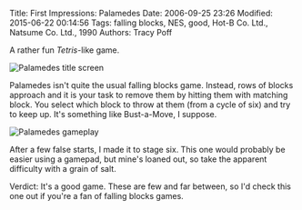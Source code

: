 Title: First Impressions: Palamedes
Date: 2006-09-25 23:26
Modified: 2015-06-22 00:14:56
Tags: falling blocks, NES, good, Hot-B Co. Ltd., Natsume Co. Ltd., 1990
Authors: Tracy Poff

A rather fun *Tetris*-like game.

![Palamedes title screen]({filename}../images/Palamedes_02.png)

Palamedes isn't quite the usual falling blocks game. Instead, rows of blocks approach and it is your task to remove them by hitting them with matching block. You select which block to throw at them (from a cycle of six) and try to keep up. It's something like Bust-a-Move, I suppose.

![Palamedes gameplay]({filename}../images/Palamedes_11.png)

After a few false starts, I made it to stage six. This one would probably be easier using a gamepad, but mine's loaned out, so take the apparent difficulty with a grain of salt.

Verdict: It's a good game. These are few and far between, so I'd check this one out if you're a fan of falling blocks games.
